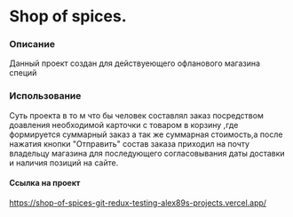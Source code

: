 # Shop of spices. 
### Описание
Данный проект создан для действуеющего офланового магазина специй
### Использование
Суть проекта в то м что бы человек составлял заказ посредством доавления необходимой карточки с товаром в корзину ,где формируется суммарный заказ а так же суммарная стоимость,а после нажатия кнопки "Отправить" состав заказа приходил на почту владельцу магазина для последующего согласовывания даты доставки и наличия позиций на сайте.
#### Ссылка на проект
https://shop-of-spices-git-redux-testing-alex89s-projects.vercel.app/

